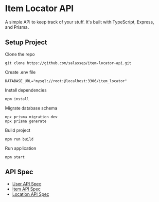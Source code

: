 # Item Locator API

A simple API to keep track of your stuff. It's built with TypeScript, Express, and Prisma.

## Setup Project

Clone the repo

```
git clone https://github.com/salassep/item-locator-api.git
```

Create .env file

```env
DATABASE_URL="mysql://root:@localhost:3306/item_locator"
```

Install dependencies

```
npm install
```

Migrate database schema

```
npx prisma migration dev
npx prisma generate
```

Build project

```
npm run build
```

Run application

```
npm start
```

## API Spec

- [User API Spec](docs/user.md)
- [Item API Spec](docs/item.md)
- [Location API Spec](docs/location.md)
